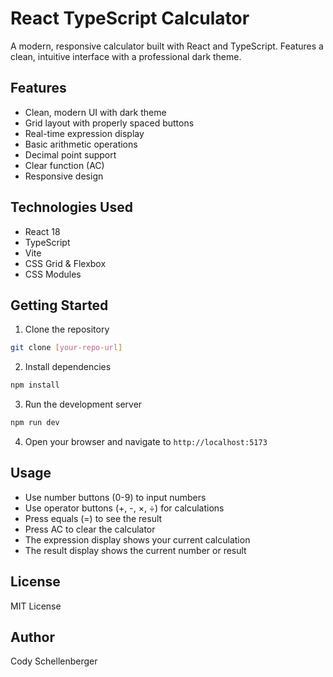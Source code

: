 # React TypeScript Calculator

A modern, responsive calculator built with React and TypeScript. Features a clean, intuitive interface with a professional dark theme.

## Features

- Clean, modern UI with dark theme
- Grid layout with properly spaced buttons
- Real-time expression display
- Basic arithmetic operations
- Decimal point support
- Clear function (AC)
- Responsive design

## Technologies Used

- React 18
- TypeScript
- Vite
- CSS Grid & Flexbox
- CSS Modules

## Getting Started

1. Clone the repository
```bash
git clone [your-repo-url]
```

2. Install dependencies
```bash
npm install
```

3. Run the development server
```bash
npm run dev
```

4. Open your browser and navigate to `http://localhost:5173`

## Usage

- Use number buttons (0-9) to input numbers
- Use operator buttons (+, -, ×, ÷) for calculations
- Press equals (=) to see the result
- Press AC to clear the calculator
- The expression display shows your current calculation
- The result display shows the current number or result

## License

MIT License

## Author

Cody Schellenberger
